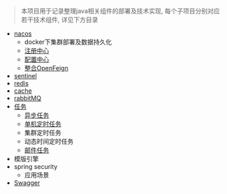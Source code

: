 
> 本项目用于记录整理java相关组件的部署及技术实现, 每个子项目分别对应若干技术组件, 详见下方目录

+ [nacos](../../tree/main/spring-cloud-alibaba-user)
  + docker下集群部署及数据持久化 
  + [注册中心](../../tree/main/spring-cloud-alibaba-user#注册中心)
  + [配置中心](../../tree/main/spring-cloud-alibaba-user#配置中心)
  + [整合OpenFeign](../../tree/main/spring-cloud-alibaba-user#nacos注册中心结合openfeign)
+ [sentinel](../../tree/main/spring-cloud-alibaba-stock)
+ [redis](../../tree/main/redis-demo)
+ [cache](../../tree/main/cache-demo)
+ [rabbitMQ](../../tree/main/rabbitMQ-demo)
+ [任务](../../tree/main/task-demo)
  + [异步任务](../../tree/main/task-demo#异步任务)
  + [单机定时任务](../../tree/main/task-demo#单机定时任务)
  + 集群定时任务
  + 动态时间定时任务
  + [邮件任务](../../tree/main/task-demo#邮件任务)
+ 模版引擎
+ spring security
  + 应用场景
+ [Swagger](../../tree/main/swagger-demo)

  





